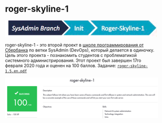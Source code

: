 # roger-skyline-1

![alt text](https://github.com/eldaroid/pictures/blob/master/roger-skyline-1/sysadmin%20branch.png)

roger-skyline-1 - это второй проект в [школе программирования от Сбербанка](https://21-school.ru/) по ветки SysAdmin (DevOps), который делается в одиночку. Цель этого проекта - познакомить студентов с проблематикой системного администрирования. Этот проект был завершен 17го февраля 2020 года и оценен на 100 баллов. Задание: [`roger-skyline-1.5.en.pdf`](resources/roger-skyline-1.5.en.pdf)

![alt text](https://github.com/eldaroid/pictures/blob/master/roger-skyline-1/score.png)
